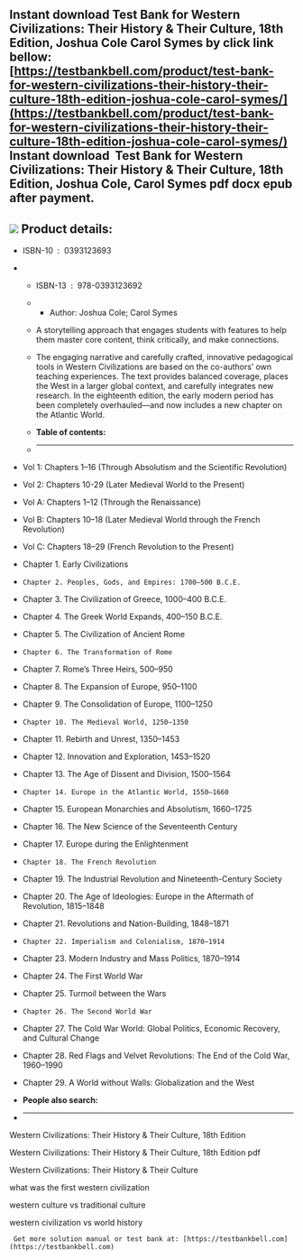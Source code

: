 Instant download **Test Bank for Western Civilizations: Their History & Their Culture, 18th Edition, Joshua Cole Carol Symes** by click link bellow:  
[https://testbankbell.com/product/test-bank-for-western-civilizations-their-history-their-culture-18th-edition-joshua-cole-carol-symes/](https://testbankbell.com/product/test-bank-for-western-civilizations-their-history-their-culture-18th-edition-joshua-cole-carol-symes/)  
**Instant download  Test Bank for Western Civilizations: Their History & Their Culture, 18th Edition, Joshua Cole, Carol Symes pdf docx epub after payment.**
-------------------------------------------------------------------------------------------------------------------------------------------------------------


![](https://testbankbell.com/wp-content/uploads/2023/05/9780393922134_CV_TestBank.jpg)
**Product details:**
--------------------


* ISBN-10 ‏ : ‎ 0393123693
* * ISBN-13 ‏ : ‎ 978-0393123692
  * * Author: Joshua Cole; Carol Symes
   
  * A storytelling approach that engages students with features to help them master core content, think critically, and make connections.
 
  * The engaging narrative and carefully crafted, innovative pedagogical tools in Western Civilizations are based on the co-authors’ own teaching experiences. The text provides balanced coverage, places the West in a larger global context, and carefully integrates new research. In the eighteenth edition, the early modern period has been completely overhauled―and now includes a new chapter on the Atlantic World.
  * **Table of contents:**
  * ----------------------
 
* Vol 1: Chapters 1–16 (Through Absolutism and the Scientific Revolution)
*  Vol 2: Chapters 10-29 (Later Medieval World to the Present)
*  Vol A: Chapters 1–12 (Through the Renaissance)
*   Vol B: Chapters 10–18 (Later Medieval World through the French Revolution)
*    Vol C: Chapters 18–29 (French Revolution to the Present)
*    Chapter 1. Early Civilizations
*     Chapter 2. Peoples, Gods, and Empires: 1700–500 B.C.E.
*  Chapter 3. The Civilization of Greece, 1000–400 B.C.E.
*   Chapter 4. The Greek World Expands, 400–150 B.C.E.
*    Chapter 5. The Civilization of Ancient Rome
*     Chapter 6. The Transformation of Rome
*  Chapter 7. Rome’s Three Heirs, 500–950
*   Chapter 8. The Expansion of Europe, 950–1100
*    Chapter 9. The Consolidation of Europe, 1100–1250
*     Chapter 10. The Medieval World, 1250–1350
*  Chapter 11. Rebirth and Unrest, 1350–1453
*   Chapter 12. Innovation and Exploration, 1453–1520
*    Chapter 13. The Age of Dissent and Division, 1500–1564
*     Chapter 14. Europe in the Atlantic World, 1550–1660
*  Chapter 15. European Monarchies and Absolutism, 1660–1725
*   Chapter 16. The New Science of the Seventeenth Century
*    Chapter 17. Europe during the Enlightenment
*     Chapter 18. The French Revolution
*  Chapter 19. The Industrial Revolution and Nineteenth-Century Society
*   Chapter 20. The Age of Ideologies: Europe in the Aftermath of Revolution, 1815–1848
*    Chapter 21. Revolutions and Nation-Building, 1848–1871
*     Chapter 22. Imperialism and Colonialism, 1870–1914
*  Chapter 23. Modern Industry and Mass Politics, 1870–1914
*   Chapter 24. The First World War
*    Chapter 25. Turmoil between the Wars
*     Chapter 26. The Second World War
*  Chapter 27. The Cold War World: Global Politics, Economic Recovery, and Cultural Change
*   Chapter 28. Red Flags and Velvet Revolutions: The End of the Cold War, 1960–1990
*    Chapter 29. A World without Walls: Globalization and the West
*    **People also search:**
*    -----------------------

Western Civilizations: Their History & Their Culture, 18th Edition

Western Civilizations: Their History & Their Culture, 18th Edition pdf

Western Civilizations: Their History & Their Culture

what was the first western civilization

western culture vs traditional culture

western civilization vs world history




     Get more solution manual or test bank at: [https://testbankbell.com](https://testbankbell.com)
